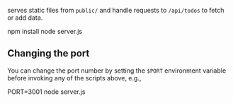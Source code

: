 serves static files from `public/` and handle requests to `/api/todos` to fetch or add data.

npm install
node server.js

## Changing the port

You can change the port number by setting the `$PORT` environment variable before invoking any of the scripts above, e.g.,

PORT=3001 node server.js